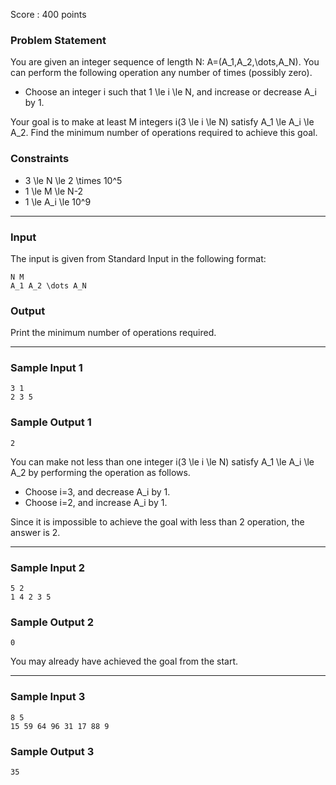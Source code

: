 Score : 400 points

### Problem Statement

You are given an integer sequence of length N: A=(A\_1,A\_2,\dots,A\_N). You can perform the following operation any number of times (possibly zero).

* Choose an integer i such that 1 \le i \le N, and increase or decrease A\_i by 1.

Your goal is to make at least M integers i(3 \le i \le N) satisfy A\_1 \le A\_i \le A\_2. Find the minimum number of operations required to achieve this goal.

### Constraints

* 3 \le N \le 2 \times 10^5
* 1 \le M \le N-2
* 1 \le A\_i \le 10^9

---

### Input

The input is given from Standard Input in the following format:

```
N M
A_1 A_2 \dots A_N
```

### Output

Print the minimum number of operations required.

---

### Sample Input 1

```
3 1
2 3 5
```

### Sample Output 1

```
2
```

You can make not less than one integer i(3 \le i \le N) satisfy A\_1 \le A\_i \le A\_2 by performing the operation as follows.

* Choose i=3, and decrease A\_i by 1.
* Choose i=2, and increase A\_i by 1.

Since it is impossible to achieve the goal with less than 2 operation, the answer is 2.

---

### Sample Input 2

```
5 2
1 4 2 3 5
```

### Sample Output 2

```
0
```

You may already have achieved the goal from the start.

---

### Sample Input 3

```
8 5
15 59 64 96 31 17 88 9
```

### Sample Output 3

```
35
```